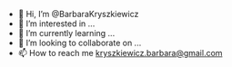 - 👋 Hi, I’m @BarbaraKryszkiewicz
- 👀 I’m interested in ...
- 🌱 I’m currently learning ...
- 💞️ I’m looking to collaborate on ...
- 📫 How to reach me kryszkiewicz.barbara@gmail.com

<!---
BarbaraKryszkiewicz/BarbaraKryszkiewicz is a ✨ special ✨ repository because its `README.md` (this file) appears on your GitHub profile.
You can click the Preview link to take a look at your changes.
--->
